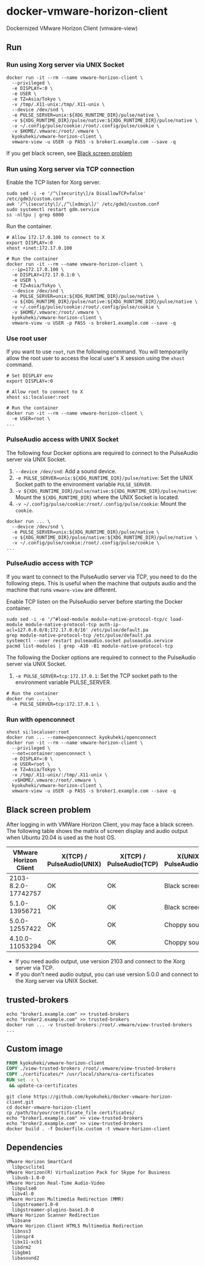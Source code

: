 # docker-vmware-horizon-client
Dockernized VMware Horizon Client (vmware-view)

## Run
### Run using Xorg server via UNIX Socket

```shell
docker run -it --rm --name vmware-horizon-client \
  --privileged \
  -e DISPLAY=:0 \
  -e USER \
  -e TZ=Asia/Tokyo \
  -v /tmp/.X11-unix:/tmp/.X11-unix \
  --device /dev/snd \
  -e PULSE_SERVER=unix:${XDG_RUNTIME_DIR}/pulse/native \
  -v ${XDG_RUNTIME_DIR}/pulse/native:${XDG_RUNTIME_DIR}/pulse/native \
  -v ~/.config/pulse/cookie:/root/.config/pulse/cookie \
  -v $HOME/.vmware:/root/.vmware \
  kyokuheki/vmware-horizon-client \
  vmware-view -u USER -p PASS -s broker1.example.com --save -q
```

If you get black screen, see [Black screen problem](#black-screen-problem)

### Run using Xorg server via TCP connection

Enable the TCP listen for Xorg server.

```shell
sudo sed -i -e '/^\[security\]/a DisallowTCP=false' /etc/gdm3/custom.conf
awk '/^\[security\]/,/^\[xdmcp\]/' /etc/gdm3/custom.conf
sudo systemctl restart gdm.service
ss -nltpu | grep 6000
```

Run the container.

```shell
# Allow 172.17.0.100 to connect to X
export DISPLAY=:0
xhost +inet:172.17.0.100

# Run the container
docker run -it --rm --name vmware-horizon-client \
  --ip=172.17.0.100 \
  -e DISPLAY=172.17.0.1:0 \
  -e USER \
  -e TZ=Asia/Tokyo \
  --device /dev/snd \
  -e PULSE_SERVER=unix:${XDG_RUNTIME_DIR}/pulse/native \
  -v ${XDG_RUNTIME_DIR}/pulse/native:${XDG_RUNTIME_DIR}/pulse/native \
  -v ~/.config/pulse/cookie:/root/.config/pulse/cookie \
  -v $HOME/.vmware:/root/.vmware \
  kyokuheki/vmware-horizon-client \
  vmware-view -u USER -p PASS -s broker1.example.com --save -q
```

### Use root user
If you want to use `root`, run the following command. You will temporarily allow the root user to access the local user's X session using the `xhost` command.

```shell
# Set DISPLAY env
export DISPLAY=:0

# Allow root to connect to X
xhost si:localuser:root

# Run the container
docker run -it --rm --name vmware-horizon-client \
  -e USER=root \
...
```

### PulseAudio access with UNIX Socket

The following four Docker options are required to connect to the PulseAudio server via UNIX Socket.

1. `--device /dev/snd`: Add a sound device.
2. `-e PULSE_SERVER=unix:${XDG_RUNTIME_DIR}/pulse/native`: Set the UNIX Socket path to the environment variable `PULSE_SERVER`.
3. `-v ${XDG_RUNTIME_DIR}/pulse/native:${XDG_RUNTIME_DIR}/pulse/native`: Mount the `${XDG_RUNTIME_DIR}` where the UNIX Socket is located.
4. `-v ~/.config/pulse/cookie:/root/.config/pulse/cookie`: Mount the `cookie`.

```shell
docker run ... \
  --device /dev/snd \
  -e PULSE_SERVER=unix:${XDG_RUNTIME_DIR}/pulse/native \
  -v ${XDG_RUNTIME_DIR}/pulse/native:${XDG_RUNTIME_DIR}/pulse/native \
  -v ~/.config/pulse/cookie:/root/.config/pulse/cookie \
...
```

### PulseAudio access with TCP

If you want to connect to the PulseAudio server via TCP, you need to do the following steps. This is useful when the machine that outputs audio and the machine that runs `vmware-view` are different.

Enable TCP listen on the PulseAudio server before starting the Docker container.

```shell
sudo sed -i -e '/^#load-module module-native-protocol-tcp/c load-module module-native-protocol-tcp auth-ip-acl=127.0.0.0/8;172.17.0.0/16' /etc/pulse/default.pa
grep module-native-protocol-tcp /etc/pulse/default.pa
systemctl --user restart pulseaudio.socket pulseaudio.service
pacmd list-modules | grep -A10 -B1 module-native-protocol-tcp
```

The following the Docker options are required to connect to the PulseAudio server via UNIX Socket.

1. `-e PULSE_SERVER=tcp:172.17.0.1`: Set the TCP socket path to the environment variable PULSE_SERVER.

```shell
# Run the container
docker run ... \
  -e PULSE_SERVER=tcp:172.17.0.1 \
```

### Run with openconnect

```shell
xhost si:localuser:root
docker run ... --name=openconnect kyokuheki/openconnect
docker run -it --rm --name vmware-horizon-client \
  --privileged \
  --net=container:openconnect \
  -e DISPLAY=:0 \
  -e USER=root \
  -e TZ=Asia/Tokyo \
  -v /tmp/.X11-unix/:/tmp/.X11-unix \
  -v$HOME/.vmware:/root/.vmware \
  kyokuheki/vmware-horizon-client \
  vmware-view -u USER -p PASS -s broker1.example.com --save -q
```

## Black screen problem

After logging in with VMWare Horizon Client, you may face a black screen. 
The following table shows the matrix of screen display and audio output when Ubuntu 20.04 is used as the host OS.

| VMware Horizon Client | X(TCP) / PulseAudio(UNIX) | X(TCP) / PulseAudio(TCP) | X(UNIX) / PulseAudio(UNIX) | X(UNIX) / PulseAudio(TCP) |
| --------------------- | ------------------------- | ------------------------ | -------------------------- | ------------------------- |
| 2103-8.2.0-17742757   | OK                        | OK                       | Black screen               | Black screen              |
| 5.1.0-13956721        | OK                        | OK                       | Black screen               | Black screen              |
| 5.0.0-12557422        | OK                        | OK                       | Choppy sound               | Choppy sound              |
| 4.10.0-11053294       | OK                        | OK                       | Choppy sound               | Choppy sound              |

- If you need audio output, use version 2103 and connect to the Xorg server via TCP.
- If you don't need audio output, you can use version 5.0.0 and connect to the Xorg server via UNIX Socket.

## trusted-brokers

```shell
echo "broker1.example.com" >> trusted-brokers
echo "broker2.example.com" >> trusted-brokers
docker run ... -v trusted-brokers:/root/.vmware/view-trusted-brokers ...
```

## Custom image

```Dockerfile
FROM kyokuheki/vmware-horizon-client
COPY ./view-trusted-brokers /root/.vmware/view-trusted-brokers
COPY ./certificates/* /usr/local/share/ca-certificates
RUN set -x \
 && update-ca-certificates
```

```shell
git clone https://github.com/kyokuheki/docker-vmware-horizon-client.git
cd docker-vmware-horizon-client
cp /path/to/your/certificate_file certificates/
echo "broker1.example.com" >> view-trusted-brokers
echo "broker2.example.com" >> view-trusted-brokers
docker build . -f Dockerfile.custom -t vmware-horizon-client
```

## Dependencies
```
VMware Horizon SmartCard
  libpcsclite1
VMware Horizon(R) Virtualization Pack for Skype for Business
  libusb-1.0-0
VMware Horizon Real-Time Audio-Video
  libpulse0
  libv4l-0
VMware Horizon Multimedia Redirection (MMR)
  libgstreamer1.0-0
  libgstreamer-plugins-base1.0-0
VMware Horizon Scanner Redirection
  libsane
VMware Horizon Client HTML5 Multimedia Redirection
  libnss3
  libnspr4
  libx11-xcb1
  libdrm2
  libgbm1
  libasound2
```
